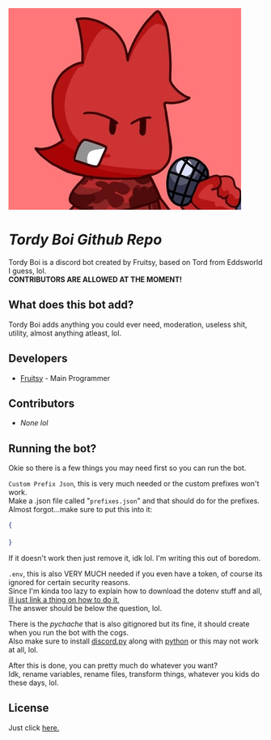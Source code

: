 ![Tord](assets/images/TordMinus.jpg)
# ***Tordy Boi Github Repo***
Tordy Boi is a discord bot created by Fruitsy, based on Tord from Eddsworld I guess, lol.  
**CONTRIBUTORS ARE ALLOWED AT THE MOMENT!**

## What does this bot add?
Tordy Boi adds anything you could ever need, moderation, useless shit, utility, almost anything atleast, lol.

## Developers
- [Fruitsy](https://www.youtube.com/channel/UCpEq_oqCkhos6IQqYNy39BA) - Main Programmer

## Contributors
- *None lol*

## Running the bot?
Okie so there is a few things you may need first so you can run the bot.  

`Custom Prefix Json`, this is very much needed or the custom prefixes won't work.  
Make a .json file called "`prefixes.json`" and that should do for the prefixes.  
Almost forgot...make sure to put this into it:  

```json
{

}
```  
If it doesn't work then just remove it, idk lol. I'm writing this out of boredom.

`.env`, this is also VERY MUCH needed if you even have a token, of course its ignored for certain security reasons.  
Since I'm kinda too lazy to explain how to download the dotenv stuff and all, [ill just link a thing on how to do it.](https://stackoverflow.com/questions/63530888/how-would-i-go-about-creating-an-env-file-for-my-discord-bot-token)  
The answer should be below the question, lol.  

There is the _pychache_ that is also gitignored but its fine, it should create when you run the bot with the cogs.  
Also make sure to install [discord.py](https://pypi.org/project/discord.py/) along with [python](https://www.python.org/) or this may not work at all, lol.  

After this is done, you can pretty much do whatever you want?  
Idk, rename variables, rename files, transform things, whatever you kids do these days, lol.

## License
Just click [here.](LICENSE)